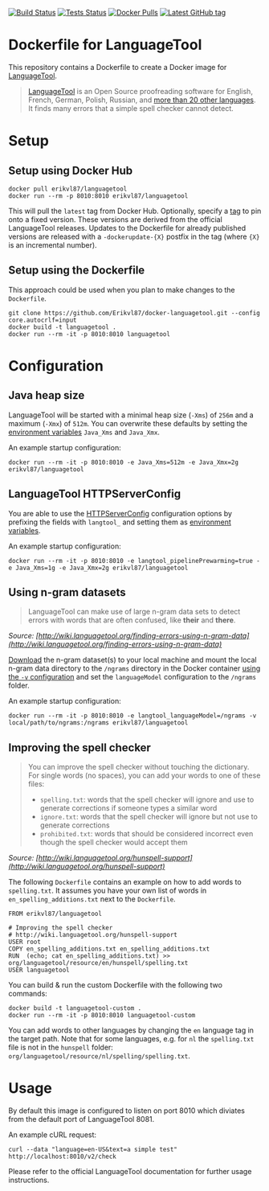 [![Build Status](https://github.com/Erikvl87/docker-languagetool/workflows/Build/badge.svg)](https://github.com/Erikvl87/docker-languagetool) [![Tests Status](https://github.com/Erikvl87/docker-languagetool/workflows/Tests/badge.svg)](https://github.com/Erikvl87/docker-languagetool) [![Docker Pulls](https://img.shields.io/docker/pulls/erikvl87/languagetool)](https://hub.docker.com/r/erikvl87/languagetool) [![Latest GitHub tag](https://img.shields.io/github/v/tag/Erikvl87/docker-languagetool?label=GitHub%20tag)](https://github.com/Erikvl87/docker-languagetool/releases)

# Dockerfile for LanguageTool
This repository contains a Dockerfile to create a Docker image for [LanguageTool](https://github.com/languagetool-org/languagetool).

> [LanguageTool](https://www.languagetool.org/) is an Open Source proofreading software for English, French, German, Polish, Russian, and [more than 20 other languages](https://languagetool.org/languages/). It finds many errors that a simple spell checker cannot detect.

# Setup

## Setup using Docker Hub
```
docker pull erikvl87/languagetool
docker run --rm -p 8010:8010 erikvl87/languagetool
```

This will pull the `latest` tag from Docker Hub. Optionally, specify a [tag](https://hub.docker.com/r/erikvl87/languagetool/tags) to pin onto a fixed version. These versions are derived from the official LanguageTool releases. Updates to the Dockerfile for already published versions are released with a `-dockerupdate-{X}` postfix in the tag (where `{X}` is an incremental number).

## Setup using the Dockerfile
This approach could be used when you plan to make changes to the `Dockerfile`.
```
git clone https://github.com/Erikvl87/docker-languagetool.git --config core.autocrlf=input
docker build -t languagetool .
docker run --rm -it -p 8010:8010 languagetool
```

# Configuration

## Java heap size
LanguageTool will be started with a minimal heap size (`-Xms`) of `256m` and a maximum (`-Xmx`) of `512m`. You can overwrite these defaults by setting the [environment variables](https://docs.docker.com/engine/reference/commandline/run/#set-environment-variables--e---env---env-file) `Java_Xms` and `Java_Xmx`.

An example startup configuration:
```
docker run --rm -it -p 8010:8010 -e Java_Xms=512m -e Java_Xmx=2g erikvl87/languagetool
```

## LanguageTool HTTPServerConfig
You are able to use the [HTTPServerConfig](https://languagetool.org/development/api/org/languagetool/server/HTTPServerConfig.html) configuration options by prefixing the fields with `langtool_` and setting them as [environment variables](https://docs.docker.com/engine/reference/commandline/run/#set-environment-variables--e---env---env-file).

An example startup configuration:
```
docker run --rm -it -p 8010:8010 -e langtool_pipelinePrewarming=true -e Java_Xms=1g -e Java_Xmx=2g erikvl87/languagetool
```

## Using n-gram datasets
> LanguageTool can make use of large n-gram data sets to detect errors with words that are often confused, like __their__ and __there__.

*Source: [http://wiki.languagetool.org/finding-errors-using-n-gram-data](http://wiki.languagetool.org/finding-errors-using-n-gram-data)*

[Download](http://languagetool.org/download/ngram-data/) the n-gram dataset(s) to your local machine and mount the local n-gram data directory to the `/ngrams` directory in the Docker container [using the `-v` configuration](https://docs.docker.com/engine/reference/commandline/run/#mount-volume--v---read-only) and set the `languageModel` configuration to the `/ngrams` folder.

An example startup configuration:
```
docker run --rm -it -p 8010:8010 -e langtool_languageModel=/ngrams -v local/path/to/ngrams:/ngrams erikvl87/languagetool
```

## Improving the spell checker

> You can improve the spell checker without touching the dictionary. For single words (no spaces), you can add your words to one of these files:
> * `spelling.txt`: words that the spell checker will ignore and use to generate corrections if someone types a similar word
> * `ignore.txt`: words that the spell checker will ignore but not use to generate corrections
> * `prohibited.txt`: words that should be considered incorrect even though the spell checker would accept them

*Source: [http://wiki.languagetool.org/hunspell-support](http://wiki.languagetool.org/hunspell-support)*

The following `Dockerfile` contains an example on how to add words to `spelling.txt`. It assumes you have your own list of words in `en_spelling_additions.txt` next to the `Dockerfile`.
```
FROM erikvl87/languagetool

# Improving the spell checker
# http://wiki.languagetool.org/hunspell-support
USER root
COPY en_spelling_additions.txt en_spelling_additions.txt
RUN  (echo; cat en_spelling_additions.txt) >> org/languagetool/resource/en/hunspell/spelling.txt
USER languagetool
```

You can build & run the custom Dockerfile with the following two commands:
```
docker build -t languagetool-custom .
docker run --rm -it -p 8010:8010 languagetool-custom
```

You can add words to other languages by changing the `en` language tag in the target path. Note that for some languages, e.g. for `nl` the `spelling.txt` file is not in the `hunspell` folder: `org/languagetool/resource/nl/spelling/spelling.txt`.

# Usage
By default this image is configured to listen on port 8010 which diviates from the default port of LanguageTool 8081.

An example cURL request:
```
curl --data "language=en-US&text=a simple test" http://localhost:8010/v2/check
```

Please refer to the official LanguageTool documentation for further usage instructions.
